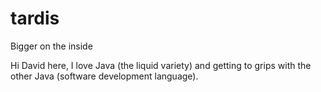 # tardis
Bigger on the inside


Hi David here, I love Java (the liquid variety) and getting to grips with the other Java (software development language).
